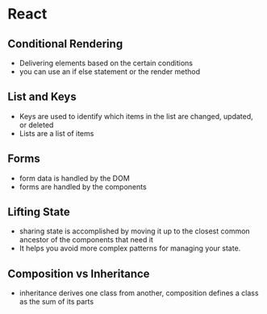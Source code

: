 # React 

## Conditional Rendering 
- Delivering elements based on the certain conditions 
- you can use an if else statement or the render method

## List and Keys 
- Keys are used to identify which items in the list are changed, updated, or deleted
- Lists are a list of items 
## Forms 
- form data is handled by the DOM
- forms are handled by the components 
## Lifting State
-  sharing state is accomplished by moving it up to the closest common ancestor of the components that need it
- It helps you avoid more complex patterns for managing your state.

## Composition vs Inheritance
- inheritance derives one class from another, composition defines a class as the sum of its parts
